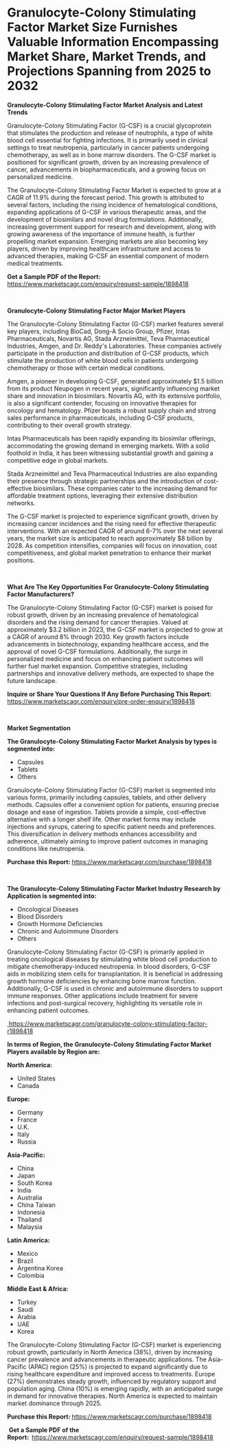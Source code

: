 <p><h1>Granulocyte-Colony Stimulating Factor Market Size Furnishes Valuable Information Encompassing Market Share, Market Trends, and Projections Spanning from 2025 to 2032</h1></p><p><strong>Granulocyte-Colony Stimulating Factor Market Analysis and Latest Trends</strong></p>
<p><p>Granulocyte-Colony Stimulating Factor (G-CSF) is a crucial glycoprotein that stimulates the production and release of neutrophils, a type of white blood cell essential for fighting infections. It is primarily used in clinical settings to treat neutropenia, particularly in cancer patients undergoing chemotherapy, as well as in bone marrow disorders. The G-CSF market is positioned for significant growth, driven by an increasing prevalence of cancer, advancements in biopharmaceuticals, and a growing focus on personalized medicine.</p><p>The Granulocyte-Colony Stimulating Factor Market is expected to grow at a CAGR of 11.9% during the forecast period. This growth is attributed to several factors, including the rising incidence of hematological conditions, expanding applications of G-CSF in various therapeutic areas, and the development of biosimilars and novel drug formulations. Additionally, increasing government support for research and development, along with growing awareness of the importance of immune health, is further propelling market expansion. Emerging markets are also becoming key players, driven by improving healthcare infrastructure and access to advanced therapies, making G-CSF an essential component of modern medical treatments.</p></p>
<p><strong>Get a Sample PDF of the Report:&nbsp;</strong> <a href="https://www.marketscagr.com/enquiry/request-sample/1898418?utm_campaign=3224&utm_medium=2&utm_source=Github&utm_content=ia&utm_term=13042025&utm_id=granulocyte-colony-stimulating-factor">https://www.marketscagr.com/enquiry/request-sample/1898418</a></p>
<p>&nbsp;</p>
<p><strong>Granulocyte-Colony Stimulating Factor Major Market Players</strong></p>
<p><p>The Granulocyte-Colony Stimulating Factor (G-CSF) market features several key players, including BioCad, Dong-A Socio Group, Pfizer, Intas Pharmaceuticals, Novartis AG, Stada Arzneimittel, Teva Pharmaceutical Industries, Amgen, and Dr. Reddy's Laboratories. These companies actively participate in the production and distribution of G-CSF products, which stimulate the production of white blood cells in patients undergoing chemotherapy or those with certain medical conditions.</p><p>Amgen, a pioneer in developing G-CSF, generated approximately $1.5 billion from its product Neupogen in recent years, significantly influencing market share and innovation in biosimilars. Novartis AG, with its extensive portfolio, is also a significant contender, focusing on innovative therapies for oncology and hematology. Pfizer boasts a robust supply chain and strong sales performance in pharmaceuticals, including G-CSF products, contributing to their overall growth strategy.</p><p>Intas Pharmaceuticals has been rapidly expanding its biosimilar offerings, accommodating the growing demand in emerging markets. With a solid foothold in India, it has been witnessing substantial growth and gaining a competitive edge in global markets.</p><p>Stada Arzneimittel and Teva Pharmaceutical Industries are also expanding their presence through strategic partnerships and the introduction of cost-effective biosimilars. These companies cater to the increasing demand for affordable treatment options, leveraging their extensive distribution networks.</p><p>The G-CSF market is projected to experience significant growth, driven by increasing cancer incidences and the rising need for effective therapeutic interventions. With an expected CAGR of around 6-7% over the next several years, the market size is anticipated to reach approximately $8 billion by 2028. As competition intensifies, companies will focus on innovation, cost competitiveness, and global market penetration to enhance their market positions.</p></p>
<p>&nbsp;</p>
<p><strong>What Are The Key Opportunities For Granulocyte-Colony Stimulating Factor Manufacturers?</strong></p>
<p><p>The Granulocyte-Colony Stimulating Factor (G-CSF) market is poised for robust growth, driven by an increasing prevalence of hematological disorders and the rising demand for cancer therapies. Valued at approximately $3.2 billion in 2023, the G-CSF market is projected to grow at a CAGR of around 8% through 2030. Key growth factors include advancements in biotechnology, expanding healthcare access, and the approval of novel G-CSF formulations. Additionally, the surge in personalized medicine and focus on enhancing patient outcomes will further fuel market expansion. Competitive strategies, including partnerships and innovative delivery methods, are expected to shape the future landscape.</p></p>
<p><strong>Inquire or Share Your Questions If Any Before Purchasing This Report:</strong> <a href="https://www.marketscagr.com/enquiry/pre-order-enquiry/1898418?utm_campaign=3224&utm_medium=2&utm_source=Github&utm_content=ia&utm_term=13042025&utm_id=granulocyte-colony-stimulating-factor">https://www.marketscagr.com/enquiry/pre-order-enquiry/1898418</a></p>
<p>&nbsp;</p>
<p><strong>Market Segmentation</strong></p>
<p><strong>The Granulocyte-Colony Stimulating Factor Market Analysis by types is segmented into:</strong></p>
<p><ul><li>Capsules</li><li>Tablets</li><li>Others</li></ul></p>
<p><p>Granulocyte-Colony Stimulating Factor (G-CSF) market is segmented into various forms, primarily including capsules, tablets, and other delivery methods. Capsules offer a convenient option for patients, ensuring precise dosage and ease of ingestion. Tablets provide a simple, cost-effective alternative with a longer shelf life. Other market forms may include injections and syrups, catering to specific patient needs and preferences. This diversification in delivery methods enhances accessibility and adherence, ultimately aiming to improve patient outcomes in managing conditions like neutropenia.</p></p>
<p><strong>Purchase this Report:&nbsp;</strong><a href="https://www.marketscagr.com/purchase/1898418?utm_campaign=3224&utm_medium=2&utm_source=Github&utm_content=ia&utm_term=13042025&utm_id=granulocyte-colony-stimulating-factor">https://www.marketscagr.com/purchase/1898418</a></p>
<p>&nbsp;</p>
<p><strong>The Granulocyte-Colony Stimulating Factor Market Industry Research by Application is segmented into:</strong></p>
<p><ul><li>Oncological Diseases</li><li>Blood Disorders</li><li>Growth Hormone Deficiencies</li><li>Chronic and Autoimmune Disorders</li><li>Others</li></ul></p>
<p><p>Granulocyte-Colony Stimulating Factor (G-CSF) is primarily applied in treating oncological diseases by stimulating white blood cell production to mitigate chemotherapy-induced neutropenia. In blood disorders, G-CSF aids in mobilizing stem cells for transplantation. It is beneficial in addressing growth hormone deficiencies by enhancing bone marrow function. Additionally, G-CSF is used in chronic and autoimmune disorders to support immune responses. Other applications include treatment for severe infections and post-surgical recovery, highlighting its versatile role in enhancing patient outcomes.</p></p>
<p><a href="https://www.marketscagr.com/granulocyte-colony-stimulating-factor-r1898418?utm_campaign=3224&utm_medium=2&utm_source=Github&utm_content=ia&utm_term=13042025&utm_id=granulocyte-colony-stimulating-factor">&nbsp;https://www.marketscagr.com/granulocyte-colony-stimulating-factor-r1898418</a></p>
<p><strong>In terms of Region, the Granulocyte-Colony Stimulating Factor Market Players available by Region are:</strong></p>
<p>
    <p> <strong> North America: </strong>
        <ul>
            <li>United States</li>
            <li>Canada</li>
        </ul>
        </p> 
    <p> <strong> Europe: </strong>
        <ul>
            <li>Germany</li>
            <li>France</li>
            <li>U.K.</li>
            <li>Italy</li>
            <li>Russia</li>
        </ul>
        </p> 
    <p> <strong> Asia-Pacific: </strong>
        <ul>
            <li>China</li>
            <li>Japan</li>
            <li>South Korea</li>
            <li>India</li>
            <li>Australia</li>
            <li>China Taiwan</li>
            <li>Indonesia</li>
            <li>Thailand</li>
            <li>Malaysia</li>
        </ul>
        </p> 
    <p> <strong> Latin America: </strong>
        <ul>
            <li>Mexico</li>
            <li>Brazil</li>
            <li>Argentina Korea</li>
            <li>Colombia</li>
        </ul>
        </p> 
    <p> <strong> Middle East & Africa: </strong>
        <ul>
            <li>Turkey</li>
            <li>Saudi</li>
            <li>Arabia</li>
            <li>UAE</li>
            <li>Korea</li>
        </ul>
    </p>
    </p>
<p><p>The Granulocyte-Colony Stimulating Factor (G-CSF) market is experiencing robust growth, particularly in North America (38%), driven by increasing cancer prevalence and advancements in therapeutic applications. The Asia-Pacific (APAC) region (25%) is projected to expand significantly due to rising healthcare expenditure and improved access to treatments. Europe (27%) demonstrates steady growth, influenced by regulatory support and population aging. China (10%) is emerging rapidly, with an anticipated surge in demand for innovative therapies. North America is expected to maintain market dominance through 2025.</p></p>
<p><strong>Purchase this Report: </strong><a href="https://www.marketscagr.com/purchase/1898418?utm_campaign=3224&utm_medium=2&utm_source=Github&utm_content=ia&utm_term=13042025&utm_id=granulocyte-colony-stimulating-factor">https://www.marketscagr.com/purchase/1898418</a></p>
<p>&nbsp;<strong>Get a Sample PDF of the Report:&nbsp;&nbsp;</strong><a href="https://www.marketscagr.com/enquiry/request-sample/1898418?utm_campaign=3224&utm_medium=2&utm_source=Github&utm_content=ia&utm_term=13042025&utm_id=granulocyte-colony-stimulating-factor">https://www.marketscagr.com/enquiry/request-sample/1898418</a></p>
<p><strong></strong></p>
<p><p></p><p></p><p></p></p>
